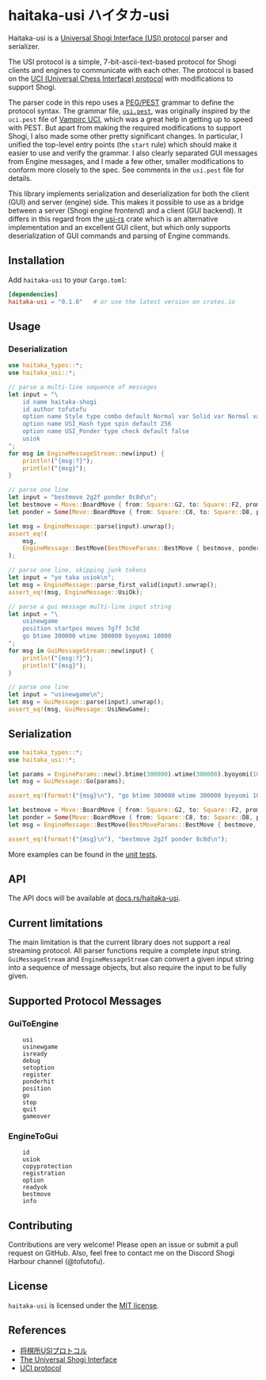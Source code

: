 # haitaka-usi ハイタカ-usi

Haitaka-usi is a [Universal Shogi Interface (USI) protocol](http://hgm.nubati.net/usi.html) parser and serializer.

The USI protocol is a simple, 7-bit-ascii-text-based protocol for Shogi clients and engines to communicate with each other. 
The protocol is based on the [UCI (Universal Chess Interface) protocol](https://backscattering.de/chess/uci/) with modifications to support Shogi.

The parser code in this repo uses a [PEG/PEST](https://github.com/pest-parser/pest) grammar to define the protocol syntax. The grammar file, [`usi.pest`](https://github.com/tofutofu/haitaka-usi/blob/main/src/usi.pest), was originally inspired by the `uci.pest` file of [Vampirc UCI](https://github.com/vampirc/vampirc-uci/tree/master), which was a great help in getting up to speed with PEST. But apart from making the required modifications to support Shogi, I also made some other pretty significant changes. In particular, I unified the top-level entry points (the `start` rule) which should make it easier to use and verify the grammar. I also clearly separated GUI messages from Engine messages, and I made a few other, smaller modifications to conform more closely to the spec. See comments in the `usi.pest` file for details. 

This library implements serialization and deserialization for both the client (GUI) and server (engine) side. This makes it possible to use as a bridge between a server (Shogi engine frontend) and a client (GUI backend). It differs in this regard from the [usi-rs](https://github.com/nozaq/usi-rs) crate which is an alternative implementation and an excellent GUI client, but which only supports deserialization of GUI commands and parsing of Engine commands.

## Installation

Add `haitaka-usi` to your `Cargo.toml`:
```toml
[dependencies]
haitaka-usi = "0.1.0"   # or use the latest version on crates.io
```

## Usage

### Deserialization

```rust
use haitaka_types::*;
use haitaka_usi::*;

// parse a multi-line sequence of messages
let input = "\
    id name haitaka-shogi
    id author tofutofu
    option name Style type combo default Normal var Solid var Normal var Wild
    option name USI_Hash type spin default 256
    option name USI_Ponder type check default false
    usiok
";
for msg in EngineMessageStream::new(input) {
    println!("{msg:?}");
    println!("{msg}");
}

// parse one line
let input = "bestmove 2g2f ponder 8c8d\n";
let bestmove = Move::BoardMove { from: Square::G2, to: Square::F2, promotion: false };
let ponder = Some(Move::BoardMove { from: Square::C8, to: Square::D8, promotion: false });

let msg = EngineMessage::parse(input).unwrap();
assert_eq!(
    msg, 
    EngineMessage::BestMove(BestMoveParams::BestMove { bestmove, ponder })
);

// parse one line, skipping junk tokens
let input = "yo taka usiok\n";
let msg = EngineMessage::parse_first_valid(input).unwrap();
assert_eq!(msg, EngineMessage::UsiOk);

// parse a gui message multi-line input string
let input = "\
    usinewgame
    position startpos moves 7g7f 3c3d
    go btime 300000 wtime 300000 byoyomi 10000
";
for msg in GuiMessageStream::new(input) {
    println!("{msg:?}");
    println!("{msg}");
}

// parse one line
let input = "usinewgame\n";
let msg = GuiMessage::parse(input).unwrap();
assert_eq!(msg, GuiMessage::UsiNewGame);
```

## Serialization

```rust
use haitaka_types::*;
use haitaka_usi::*;

let params = EngineParams::new().btime(300000).wtime(300000).byoyomi(10000);
let msg = GuiMessage::Go(params);

assert_eq!(format!("{msg}\n"), "go btime 300000 wtime 300000 byoyomi 10000\n"); 

let bestmove = Move::BoardMove { from: Square::G2, to: Square::F2, promotion: false };
let ponder = Some(Move::BoardMove { from: Square::C8, to: Square::D8, promotion: false });
let msg = EngineMessage::BestMove(BestMoveParams::BestMove { bestmove, ponder });

assert_eq!(format!("{msg}\n"), "bestmove 2g2f ponder 8c8d\n");
```

More examples can be found in the [unit tests](https://github.com/tofutofu/haitaka-usi/blob/main/src/tests.rs).

## API

The API docs will be available at [docs.rs/haitaka-usi](https://docs.rs/haitaka-usi).

## Current limitations

The main limitation is that the current library does not support a real streaming protocol. All parser functions
require a complete input string. `GuiMessageStream` and `EngineMessageStream` can convert a given input string
into a sequence of message objects, but also require the input to be fully given. 

## Supported Protocol Messages

### GuiToEngine
```text
    usi
    usinewgame
    isready
    debug
    setoption
    register
    ponderhit
    position 
    go
    stop
    quit
    gameover
```

### EngineToGui
```text
    id
    usiok
    copyprotection
    registration 
    option
    readyok
    bestmove
    info
```

## Contributing

Contributions are very welcome! Please open an issue or submit a pull request on GitHub.
Also, feel free to contact me on the Discord Shogi Harbour channel (@tofutofu).

## License

`haitaka-usi` is licensed under the [MIT license](https://github.com/tofutofu/haitaka-usi/blob/main/LICENSE).

## References

- [将棋所USIプロトコル](https://shogidokoro2.stars.ne.jp/usi.html)
- [The Universal Shogi Interface](http://hgm.nubati.net/usi.html)
- [UCI protocol](https://backscattering.de/chess/uci/)
